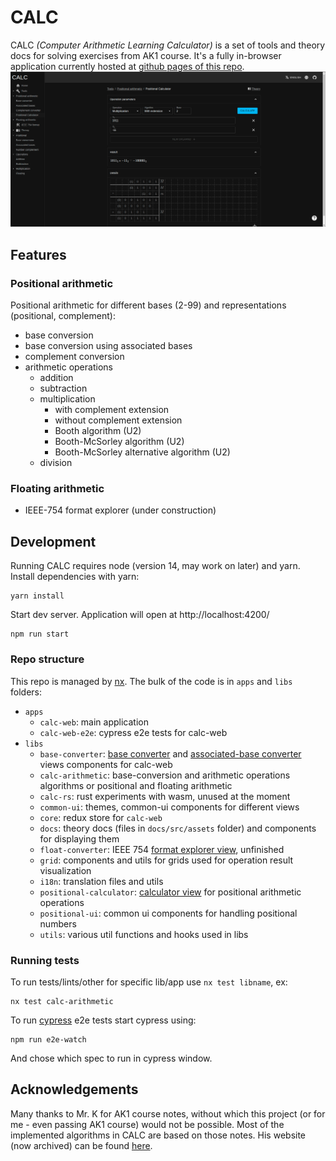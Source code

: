 # CALC
CALC *(Computer Arithmetic Learning Calculator)* is a set of tools and theory docs for solving exercises from AK1 course.
It's a fully in-browser application currently hosted at [github pages of this repo](https://jakubsokolowski.github.io/calc-web/#/).
![Overview](assets/home_view.png)
## Features
### Positional arithmetic
Positional arithmetic for different bases (2-99) and representations (positional, complement):
- base conversion
- base conversion using associated bases
- complement conversion
- arithmetic operations
    - addition
    - subtraction
    - multiplication
        - with complement extension
        - without complement extension
        - Booth algorithm (U2)
        - Booth-McSorley algorithm (U2)
        - Booth-McSorley alternative algorithm (U2)
    - division
### Floating arithmetic
- IEEE-754 format explorer (under construction)
## Development
Running CALC requires node (version 14, may work on later) and yarn. Install dependencies with yarn:
```
yarn install
```
Start dev server. Application will open at  http://localhost:4200/
```
npm run start
```
### Repo structure
This repo is managed by [nx](https://nx.dev/). The bulk of the code is in `apps` and `libs` folders:
- `apps`
    - `calc-web`: main application
    - `calc-web-e2e`: cypress e2e tests for calc-web
- `libs`
    - `base-converter`: [base converter](https://jakubsokolowski.github.io/calc-web/#/tools/positional/base-converter) 
    and [associated-base converter](https://jakubsokolowski.github.io/calc-web/#/tools/positional/associated-base-converter) views components for calc-web
    - `calc-arithmetic`: base-conversion and arithmetic operations algorithms or positional and floating arithmetic 
    - `calc-rs`: rust experiments with wasm, unused at the moment
    - `common-ui`: themes, common-ui components for different views
    - `core`: redux store for `calc-web`
    - `docs`: theory docs (files in `docs/src/assets` folder) and components for displaying them
    - `float-converter`: IEEE 754 [format explorer view](https://jakubsokolowski.github.io/calc-web/#/tools/floating/float-converter), unfinished
    - `grid`: components and utils for grids used for operation result visualization
    - `i18n`: translation files and utils
    - `positional-calculator`: [calculator view](https://jakubsokolowski.github.io/calc-web/#/tools/positional/positional-calculator) for positional arithmetic operations
    - `positional-ui`: common ui components for handling positional numbers
    - `utils`: various util functions and hooks used in libs
    
### Running tests
To run tests/lints/other for specific lib/app use `nx test libname`, ex:
```
nx test calc-arithmetic
```
To run [cypress](https://www.cypress.io/) e2e tests start cypress using:
```
npm run e2e-watch
```
And chose which spec to run in cypress window.

## Acknowledgements
Many thanks to Mr. K for AK1 course notes, without which this project (or for me - even passing AK1 course) would not be possible. 
Most of the implemented algorithms in CALC are based on those notes. His website (now archived) can be found [here](https://web.archive.org/web/20101116091940/http://mr-k.namyslow.eu.org/studia/arytmetyka.html).
